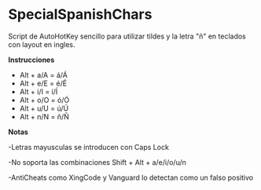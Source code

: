 # SpecialSpanishChars
Script de AutoHotKey sencillo para utilizar tildes y  la letra "ñ" en teclados con layout en ingles.


<b>Instrucciones</b>
<ul>
  <li>Alt + a/A = á/Á</li>
  <li>Alt + e/E = é/É</li>
  <li>Alt + i/I = í/Í</li>
  <li>Alt + o/O = ó/Ó</li>
  <li>Alt + u/U = ú/Ú</li>
  <li>Alt + n/N = ñ/Ñ</li>
</ul>

<b>Notas</b></br>
<p>-Letras mayusculas se introducen con Caps Lock</p>
<p>-No soporta las combinaciones Shift + Alt + a/e/i/o/u/n</p>
<p>-AntiCheats como XingCode y Vanguard lo detectan como un falso positivo</p>
